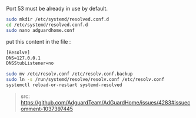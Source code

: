 Port 53 must be already in use by default.

```sh
sudo mkdir /etc/systemd/resolved.conf.d
cd /etc/systemd/resolved.conf.d
sudo nano adguardhome.conf
```

put this content in the file :

```txt
[Resolve]
DNS=127.0.0.1
DNSStubListener=no
```

```sh
sudo mv /etc/resolv.conf /etc/resolv.conf.backup
sudo ln -s /run/systemd/resolve/resolv.conf /etc/resolv.conf
systemctl reload-or-restart systemd-resolved
```

> src: https://github.com/AdguardTeam/AdGuardHome/issues/4283#issuecomment-1037397445